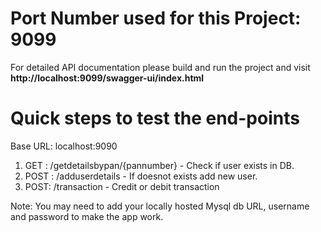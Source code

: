 # Port Number used for this Project: 9099

For detailed API documentation please build and run the project and visit **http://localhost:9099/swagger-ui/index.html**

# Quick steps to test the end-points
Base URL: localhost:9090

1. GET : /getdetailsbypan/{pannumber} - Check if user exists in DB.
2. POST : /adduserdetails - If doesnot exists add new user.
3. POST: /transaction - Credit or debit transaction

Note: You may need to add your locally hosted Mysql db URL, username and password to make the app work.

